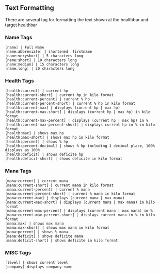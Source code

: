 ﻿## Text Formatting

There are several tag for formatting the text shown at the healthbar and target healthbar

### Name Tags

    [name] | Full Name 
    [name:abbreviate] | shortened  firstname
    [name:veryshort] | 5 characters long
    [name:short] | 10 characters long
    [name:medium] | 15 characters long
    [name:long] | 20 characters long

### Health Tags

    [health:current] | current hp
    [health:current-short] | current hp in kilo format
    [health:current-percent] | current % hp
    [health:current-percent-short] | current % hp in kilo format
    [health:current-max] | displays (current hp | max hp)
    [health:current-max-short] | displays (current hp | max hp) in kilo format
    [health:current-max-percent] | displays (current hp | max hp) in % 
    [health:current-max-percent-short] | displays current hp in % in kilo format
    [health:max] | shows max hp
    [health:max-short] | shows max hp in kilo format
    [health:percent] | shows % hp
    [health:percent-decimal] | shows % hp including 1 decimal place, 100% displays as 100%
    [health:deficit] | shows deficite hp
    [health:deficit-short] | shows deficite in kilo format

### Mana Tags

    [mana:current] | current mana
    [mana:current-short] | current mana in kilo format
    [mana:current-percent] | current % mana
    [mana:current-percent-short] | current % mana in kilo format
    [mana:current-max] | displays (current mana | max mana)
    [mana:current-max-short] | displays (current mana | max mana) in kilo format
    [mana:current-max-percent] | displays (current mana | max mana) in % 
    [mana:current-max-percent-short] | displays current mana in % in kilo format
    [mana:max] | shows max mana
    [mana:max-short] | shows max mana in kilo format
    [mana:percent] | shows % mana
    [mana:deficit] | shows deficite mana
    [mana:deficit-short] | shows deficite in kilo format

### MISC Tags

    [level] | shows current level
    [company] displays company name